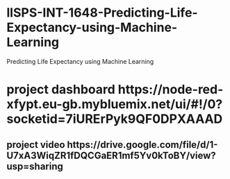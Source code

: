 # llSPS-INT-1648-Predicting-Life-Expectancy-using-Machine-Learning
Predicting Life Expectancy using Machine Learning
<h1>
project dashboard
https://node-red-xfypt.eu-gb.mybluemix.net/ui/#!/0?socketid=7iURErPyk9QF0DPXAAAD
</h1>
<h2>
project video
https://drive.google.com/file/d/1-U7xA3WiqZR1fDQCGaER1mf5Yv0kToBY/view?usp=sharing
</h2>

